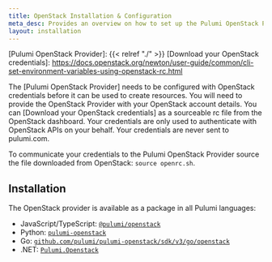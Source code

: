 ```yaml
---
title: OpenStack Installation & Configuration
meta_desc: Provides an overview on how to set up the Pulumi OpenStack Provider with proper credentials.
layout: installation
---
```


<!-- markdownlint-disable url -->
[Pulumi OpenStack Provider]: {{< relref "./" >}}
[Download your OpenStack credentials]: https://docs.openstack.org/newton/user-guide/common/cli-set-environment-variables-using-openstack-rc.html
<!-- markdownlint-enable url -->

The [Pulumi OpenStack Provider] needs to be configured with OpenStack credentials
before it can be used to create resources.
You will need to provide the OpenStack Provider with your OpenStack account details. You can [Download your OpenStack credentials] as a sourceable rc file from the OpenStack dashboard.
Your credentials are only used to authenticate with OpenStack APIs on your behalf. Your credentials are never sent to pulumi.com.

To communicate your credentials to the Pulumi OpenStack Provider source the file downloaded from OpenStack: `source openrc.sh`.

## Installation

The OpenStack provider is available as a package in all Pulumi languages:

* JavaScript/TypeScript: [`@pulumi/openstack`](https://www.npmjs.com/package/@pulumi/openstack)
* Python: [`pulumi-openstack`](https://pypi.org/project/pulumi-openstack/)
* Go: [`github.com/pulumi/pulumi-openstack/sdk/v3/go/openstack`](https://github.com/pulumi/pulumi-openstack)
* .NET: [`Pulumi.Openstack`](https://www.nuget.org/packages/Pulumi.Openstack)
